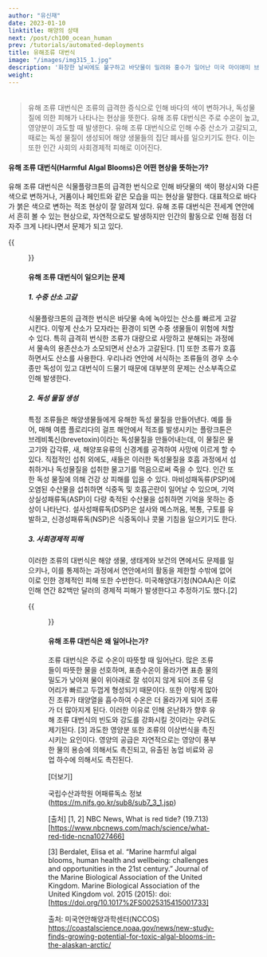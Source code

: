 ```yaml
---
author: "유신재"
date: 2023-01-10
linktitle: 해양의 상태
next: /post/ch100_ocean_human
prev: /tutorials/automated-deployments
title: 유해조류 대번식
image: "/images/img315_1.jpg"
description: '화창한 날씨에도 불구하고 바닷물이 밀려와 홍수가 일어난 미국 마이애미 브리켈 베이(Brickell bay)(서니데이 플러딩(Sunny-day flooding) 혹은 조수 홍수(tidal flooding)는 맑은 날씨에도 불구하고 밀물 수위가 높아져 바닷물이 육지로 역류하는 현상을 말한다. 미국 동남부의 해안가는 최근 이런 현상이 빈발하면서 피해가 커지고 있다. 계속해서 바닷물이 넘쳐 들어와 침수가 되면 염분으로 인해 식물이 고사하며 농업이 어려워지고 사람도 살기 어려운 환경이 된다. 해수면 상승으로 인한 영구적인 침수가 일어나기 이전에도 이러한 조수 홍수와 함께 저기압 폭풍우로 인한 폭풍 해일은 잦은 해안 침수를 일으켜 많은 피해를 일으킬 수 있다.) 출처: wikipedia [CC BY-SA 4.0]'
weight: 
---
```


######

> 유해 조류 대번식은 조류의 급격한 증식으로 인해 바다의 색이 변하거나, 독성물질에 의한 피해가 나타나는 현상을 뜻한다.
> 유해 조류 대번식은 주로 수온이 높고, 영양분이 과도할 때 발생한다.
> 유해 조류 대번식으로 인해 수중 산소가 고갈되고, 때로는 독성 물질이 생성되어 해양 생물들의 집단 폐사를 일으키기도 한다. 이는 또한 인간 사회의 사회경제적 피해로 이어진다. 


#### 유해 조류 대번식(Harmful Algal Blooms)은 어떤 현상을 뜻하는가?

유해 조류 대번식은 식물플랑크톤의 급격한 번식으로 인해 바닷물의 색이 평상시와 다른 색으로 변하거나, 거품이나 페인트와 같은 모습을 띠는 현상을 말한다. 대표적으로 바다가 붉은 색으로 변하는 적조 현상이 잘 알려져 있다. 유해 조류 대번식은 전세계 연안에서 흔히 볼 수 있는 현상으로, 자연적으로도 발생하지만 인간의 활동으로 인해 점점 더 자주 크게 나타나면서 문제가 되고 있다.


{{<figure src="/images/img315_2.jpg" caption="캐나다 프린스 에드워드 섬에 발생한 적조      출처: Shutterstock">}}


#### 유해 조류 대번식이 일으키는 문제
##### 1. 수중 산소 고갈
식물플랑크톤의 급격한 번식은 바닷물 속에 녹아있는 산소를 빠르게 고갈시킨다. 이렇게 산소가 모자라는 환경이 되면 수중 생물들이 위험에 처할 수 있다. 특히 급격히 번식한 조류가 대량으로 사망하고 분해되는 과정에서 물속의 용존산소가 소모되면서 산소가 고갈된다. [1] 또한 조류가 호흡하면서도 산소를 사용한다. 우리나라 연안에 서식하는 조류들의 경우 소수 종만 독성이 있고 대번식이 드물기 때문에 대부분의 문제는 산소부족으로 인해 발생한다.

##### 2. 독성 물질 생성
특정 조류들은 해양생물들에게 유해한 독성 물질을 만들어낸다. 예를 들어, 매해 여름 플로리다의 걸프 해안에서 적조를 발생시키는 플랑크톤은 브레비톡신(brevetoxin)이라는 독성물질을 만들어내는데, 이 물질은 물고기와 갑각류, 새, 해양포유류의 신경계를 공격하여 사망에 이르게 할 수 있다. 직접적인 섭취 외에도, 새들은 이러한 독성물질을 호흡 과정에서 섭취하거나 독성물질을 섭취한 물고기를 먹음으로써 죽을 수 있다. 인간 또한 독성 물질에 의해 건강 상 피해를 입을 수 있다. 마비성패독류(PSP)에 오염된 수산물을 섭취하면 식중독 및 호흡곤란이 일어날 수 있으며, 기억상실성패류독(ASP)이 다량 축적된 수산물을 섭취하면 기억을 못하는 증상이 나타난다. 설사성패류독(DSP)은 설사와 메스꺼움, 복통, 구토를 유발하고, 신경성패류독(NSP)은 식중독이나 콧물 기침을 일으키기도 한다. 

##### 3. 사회경제적 피해
이러한 조류의 대번식은 해양 생물, 생태계와 보건의 면에서도 문제를 일으키나, 이를 통제하는 과정에서 연안에서의 활동을 제한할 수밖에 없어 이로 인한 경제적인 피해 또한 수반한다. 미국해양대기청(NOAA)은 이로 인해 연간 82백만 달러의 경제적 피해가 발생한다고 추정하기도 했다.[2]


{{<figure src="/images/img315_3.jpg" caption="ⓒ 유채원">}}


#### 유해 조류 대번식은 왜 일어나는가?

조류 대번식은 주로 수온이 따뜻할 때 일어난다.  많은 조류들이 따뜻한 물을 선호하며, 표층수온이 올라가면 표층 물의 밀도가 낮아져 물이 위아래로 잘 섞이지 않게 되어 조류 덩어리가 빠르고 두껍게 형성되기 때문이다. 또한 이렇게 많아진 조류가 태양열을 흡수하여 수온은 더 올라가게 되어 조류가 더 많아지게 된다. 이러한 이유로 인해 온난화가 향후 유해 조류 대번식의 빈도와 강도를 강화시킬 것이라는 우려도 제기된다. [3]
과도한 영양분 또한 조류의 이상번식을 촉진시키는 요인이다. 영양의 공급은 자연적으로는 영양이 풍부한 물의 용승에 의해서도 촉진되고, 유출된 농업 비료와 공업 하수에 의해서도 촉진된다. 

[더보기]

국립수산과학원 어패류독소 정보 (https://m.nifs.go.kr/sub8/sub7_3_1.jsp)

[출처]
[1, 2] NBC News, What is red tide? (19.7.13) [https://www.nbcnews.com/mach/science/what-red-tide-ncna1027466]

[3] Berdalet, Elisa et al. “Marine harmful algal blooms, human health and wellbeing: challenges and opportunities in the 21st century.” Journal of the Marine Biological Association of the United Kingdom. Marine Biological Association of the United Kingdom vol. 2015 (2015):  doi: [https://doi.org/10.1017%2FS0025315415001733]




출처: 미국연안해양과학센터(NCCOS) https://coastalscience.noaa.gov/news/new-study-finds-growing-potential-for-toxic-algal-blooms-in-the-alaskan-arctic/